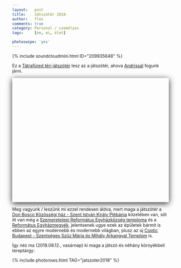 ```yaml
---
layout:   post
title:    Játszótér 2018-
author:   flex
comments: true
category: Personal / személyes
tags:     [én, mi, élet]

photoswipe: 'yes'
---
```


{% include soundcloudmini.html ID="209935648" %}

Ez a [Tátrafüred téri játszótér](https://www.google.hu/maps/place/T%C3%A1traf%C3%BCred+t%C3%A9ri+j%C3%A1tsz%C3%B3t%C3%A9r/@47.4373312,19.2102836,65m/data=!3m1!1e3!4m12!1m6!3m5!1s0x4741c22693021373:0x1f5bd39629f00e01!2zRG9uIEJvc2NvIEvDtnrDtnNzw6lnaSBIw6F6!8m2!3d47.4377019!4d19.2106399!3m4!1s0x4741c22133f57f6d:0x72904f8df77e9ba2!8m2!3d47.4373148!4d19.2104725) lesz az a játszótér, ahova [Andrissal](https://andras.fleischmann.hu/) fogunk járni. 

<!-- break -->

<div id="map-wrap" class="" style="margin-bottom: .75em; -webkit-box-shadow: 0px 4px 18px rgba(0,0,0,0.84); -moz-box-shadow: 0px 4px 18px rgba(0,0,0,0.84); box-shadow: 0px 4px 18px rgba(0,0,0,0.84);">
	<div id="map" style="width:auto; height:400px;"></div>
</div>

Meg vagyunk / leszünk mi ezzel rendesen áldva, mert maga a játszótér a [Don Bosco Közösségi ház - Szent István Király Plébánia](http://www.szemere.plebania.hu/don-bosco-kozossegi-haz/) közelében van, sőt itt van még a [Szemeretelepi Református Egyházközség temploma](http://www.refszemeretelep.hu/) és a [Református Egyházmegyék](http://www.reformatus.hu/), jelentsenek ugye ezek az épületek bármit is ebben az egyre modernebb és modernebb világban, plusz az új [Coptic Budapest - Szentséges Szűz Mária és Mihály Arkangyal Templom](http://kopttemplom.wixsite.com/kopt) is.

Így néz ma (2018.08.12., vasárnap) ki maga a játszó és néhány környékbeli tereptárgy:

<!-- ../andras.fleischmann.hu/PhotoSwipeGenerator.pl --directory photos/jatszoter2018 --filetag _jatszoter2018 --outdir _includes --title "Tátrafüred téri játszótér 2018" --imgproperty 'class="shadow zoomeffect"' -v -->

{% include photorows.html TAG="jatszoter2018" %}

<script type='text/javascript' src='https://maps.googleapis.com/maps/api/js?key=AIzaSyAubcKvynd2lNrvNQHlTt6b7Q8OBxDzNOg'></script>

<script type="text/javascript">
	// https://www.iconfinder.com/icons/248444/church_icon
	var church_icon = 'icons/church.png';

	var locations = [
		[ 'Tátrafüred téri játszótér', 47.4373312, 19.2102836 ],
		[ 'Don Bosco Közösségi ház - Szent István Király Plébánia', 47.4377017, 19.2106401, church_icon ],
		[ 'Szent István Király templom', 47.4359469, 19.2104423, church_icon ],
		[ 'Szemeretelepi Református Egyházközség templom', 47.4369465, 19.2101037, church_icon ],
		[ 'Coptic Budapest - Szentséges Szűz Mária és Mihály Arkangyal Templom', 47.4366871, 19.209352, church_icon ],
	];

	if ( typeof google === 'object' && typeof google.maps === 'object' ) {
		var map = new google.maps.Map( document.getElementById( 'map' ), {
			zoom     : 18,
			center   : new google.maps.LatLng( 47.4373312, 19.2102836 ),
			mapTypeId: google.maps.MapTypeId.SATELLITE
		} );

		var infowindow = new google.maps.InfoWindow();

		var marker, i;

		for ( i = 0; i < locations.length; i++ ) {
			marker = new google.maps.Marker( {
				position: new google.maps.LatLng( locations[i][1], locations[i][2] ), 
				map: map, 
				icon: locations[i][3]
			} );

			google.maps.event.addListener( marker, 'click', ( function( marker, i ) {
				return function() {
					infowindow.setContent( locations[i][0] );
					infowindow.open( map, marker );
				}
			}) ( marker, i ) );
		}
	}
</script>